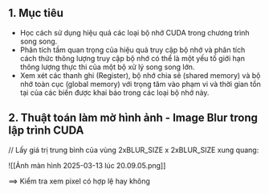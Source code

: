 ## 1. Mục tiêu
- Học cách sử dụng hiệu quả các loại bộ nhớ CUDA trong chương trình song song.
- Phân tích tầm quan trọng của hiệu quả truy cập bộ nhớ và phân tích cách thức thông lượng truy cập bộ nhớ có thể là một yếu tố giới hạn thông lượng thực thi của một bộ xử lý song song lớn. 
- Xem xét các thanh ghi (Register), bộ nhớ chia sẻ (shared memory) và bộ nhớ toàn cục (global memory) với trọng tâm vào phạm vi và thời gian tồn tại của các biến được khai báo trong các loại bộ nhớ này. 
## 2. Thuật toán làm mờ hình ảnh - Image Blur trong lập trình CUDA
   // Lấy giá trị trung bình của vùng 2xBLUR_SIZE x 2xBLUR_SIZE xung quang:
   
![[Ảnh màn hình 2025-03-13 lúc 20.09.05.png]]

==> Kiểm tra xem pixel có hợp lệ hay không